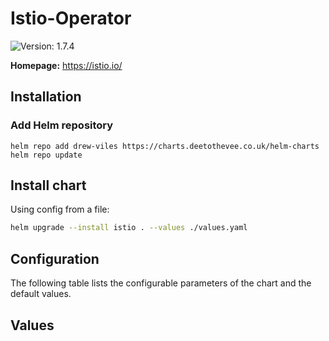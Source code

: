 # Istio-Operator

![Version: 1.7.4](https://istio.io/v1.7/docs/setup/install/operator/)

**Homepage:** <https://istio.io/>

## Installation

### Add Helm repository

```shell
helm repo add drew-viles https://charts.deetothevee.co.uk/helm-charts
helm repo update
```

## Install chart

Using config from a file:

```bash
helm upgrade --install istio . --values ./values.yaml
```
## Configuration

The following table lists the configurable parameters of the chart and the default values.

## Values
